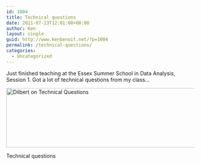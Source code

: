 ```yaml
---
id: 1004
title: Technical questions
date: 2011-07-23T12:01:08+00:00
author: Ken
layout: single
guid: http://www.kenbenoit.net/?p=1004
permalink: /technical-questions/
categories:
  - Uncategorized
---
```

Just finished teaching at the Essex Summer School in Data Analysis, Session 1. Got a lot of technical questions from my class&#8230;


<img class="size-full wp-image-455   " title="64750.strip" src="http://www.kenbenoit.net/wp-content/uploads/2011/07/clip_image001.gif" alt="Dilbert on Technical Questions" width="512" height="159" />


Technical questions

